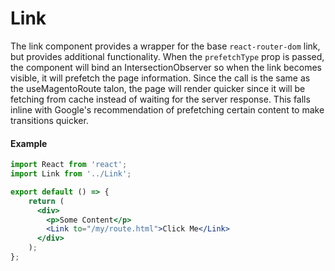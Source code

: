 # Link
The link component provides a wrapper for the base `react-router-dom` link, but provides additional functionality. When
the `prefetchType` prop is passed, the component will bind an IntersectionObserver so when the link becomes visible,
it will prefetch the page information. Since the call is the same as the useMagentoRoute talon, the page will render
quicker since it will be fetching from cache instead of waiting for the server response. This falls inline with
Google's recommendation of prefetching certain content to make transitions quicker.

#### Example
```jsx
import React from 'react';
import Link from '../Link';

export default () => {
    return (
      <div>
        <p>Some Content</p>
        <Link to="/my/route.html">Click Me</Link>
      </div>  
    );
};
```
